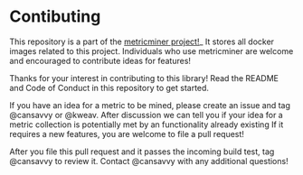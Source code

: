 # Contibuting 

This repository is a part of the [metricminer project!](https://www.metricminer.org/)_
It stores all docker images related to this project. Individuals who use metricminer are welcome and encouraged to contribute ideas for features!

Thanks for your interest in contributing to this library! 
Read the README and Code of Conduct in this repository to get started. 

If you have an idea for a metric to be mined, please create an issue and tag @cansavvy or @kweav. 
After discussion we can tell you if your idea for a metric collection is potentially met by an functionality already existing 
If it requires a new features, you are welcome to file a pull request!

After you file this pull request and it passes the incoming build test, tag @cansavvy to review it. 
Contact @cansavvy with any additional questions!
